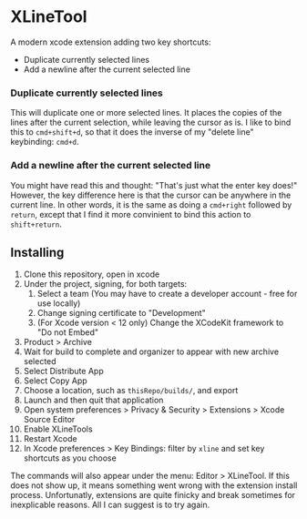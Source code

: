 #  XLineTool

A modern xcode extension adding two key shortcuts:
* Duplicate currently selected lines
* Add a newline after the current selected line

### Duplicate currently selected lines

This will duplicate one or more selected lines. It places the copies of the lines after the current selection, while leaving the cursor as is. 
I like to bind this to `cmd+shift+d`, so that it does the inverse of my "delete line" keybinding: `cmd+d`.

### Add a newline after the current selected line

You might have read this and thought: "That's just what the enter key does!" However, the key difference here is that the cursor can be anywhere in the current line. In other words, it is the same as doing a `cmd+right` followed by `return`, except that I find it more convinient to bind this action to `shift+return`.

## Installing

1. Clone this repository, open in xcode
1. Under the project, signing, for both targets: 
    1. Select a team (You may have to create a developer account - free for use locally)
    2. Change signing certificate to "Development"
    3. (For Xcode version < 12 only) Change the XCodeKit framework to "Do not Embed"
2. Product > Archive
3. Wait for build to complete and organizer to appear with new archive selected
4. Select Distribute App
5. Select Copy App
6. Choose a location, such as `thisRepo/builds/`, and export
7. Launch and then quit that application
8. Open system preferences > Privacy & Security > Extensions > Xcode Source Editor
9. Enable XLineTools
10. Restart Xcode
11. In Xcode preferences > Key Bindings: filter by `xline` and set key shortcuts as you choose

The commands will also appear under the menu: Editor > XLineTool. If this does not show up, it means something went wrong with the extension install process. Unfortunatly, extensions are quite finicky and break sometimes for inexplicable reasons. All I can suggest is to try again.  
